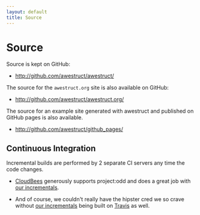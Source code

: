 ```yaml
---
layout: default
title: Source
---
```


<div class="page-header">
<h1>Source</h1>
</div>

Source is kept on GitHub:

* <http://github.com/awestruct/awestruct/>

The source for the `awestruct.org` site is also available on GitHub:

* <http://github.com/awestruct/awestruct.org/>

The source for an example site generated with awestruct and published
on GitHub pages is also available.

* <http://github.com/awestruct/github_pages/>

<h2>Continuous Integration</h2>

Incremental builds are performed by 2 separate CI servers any time the code changes. 

* <a href="http://cloudbees.com/">CloudBees</a> generously supports project:odd and does a great job with <a href="https://projectodd.ci.cloudbees.com/job/awestruct/">our incrementals</a>.

* And of course, we couldn't really have the hipster cred we so crave without <a href="http://travis-ci.org/#!/awestruct/awestruct">our incrementals</a> being built on <a href="http://travis-ci.org">Travis</a> as well.
